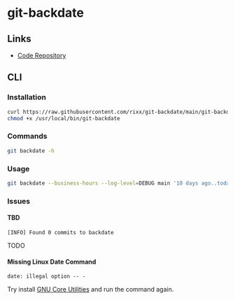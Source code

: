 # git-backdate

<!--
https://github.com/bdrupieski/GitCommitDateFaker
-->

## Links

- [Code Repository](https://github.com/rixx/git-backdate)

## CLI

### Installation

```sh
curl https://raw.githubusercontent.com/rixx/git-backdate/main/git-backdate > /usr/local/bin/git-backdate
chmod +x /usr/local/bin/git-backdate
```

### Commands

```sh
git backdate -h
```

### Usage

```sh
git backdate --business-hours --log-level=DEBUG main '10 days ago..today'
```

### Issues

#### TBD

```log
[INFO] Found 0 commits to backdate
```

TODO

#### Missing Linux Date Command

```log
date: illegal option -- -
```

Try install [GNU Core Utilities](/gnu/coreutils.md) and run the command again.
